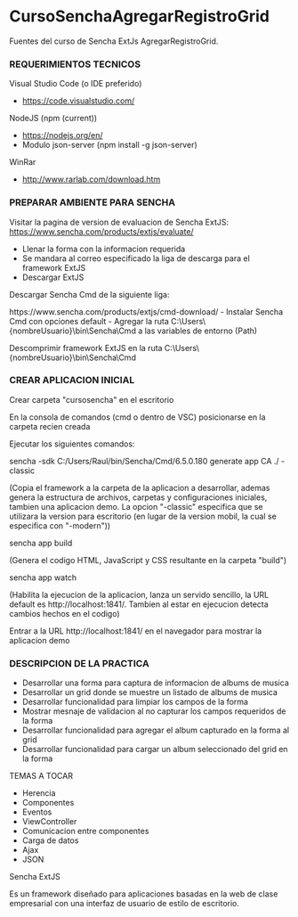 # CursoSenchaAgregarRegistroGrid
Fuentes del curso de Sencha ExtJs AgregarRegistroGrid.

<h3>REQUERIMIENTOS TECNICOS</h3>

Visual Studio Code (o IDE preferido)
- https://code.visualstudio.com/
	
NodeJS (npm (current))
- https://nodejs.org/en/
- Modulo json-server (npm install -g json-server)
	
WinRar
- http://www.rarlab.com/download.htm

<h3>PREPARAR AMBIENTE PARA SENCHA</h3>

Visitar la pagina de version de evaluacion de Sencha ExtJS:
https://www.sencha.com/products/extjs/evaluate/

- Llenar la forma con la informacion requerida
- Se mandara al correo especificado la liga de descarga para el framework ExtJS
- Descargar ExtJS

<p>Descargar Sencha Cmd de la siguiente liga:</p>
https://www.sencha.com/products/extjs/cmd-download/
- Instalar Sencha Cmd con opciones default
- Agregar la ruta C:\Users\{nombreUsuario}\bin\Sencha\Cmd a las variables de entorno (Path)

<p>Descomprimir framework ExtJS en la ruta C:\Users\{nombreUsuario}\bin\Sencha\Cmd</p>

<h3>CREAR APLICACION INICIAL</h3>

Crear carpeta "cursosencha" en el escritorio

En la consola de comandos (cmd o dentro de VSC) posicionarse en la carpeta recien creada

Ejecutar los siguientes comandos:

sencha -sdk C:/Users/Raul/bin/Sencha/Cmd/6.5.0.180 generate app CA ./ -classic
	
(Copia el framework a la carpeta de la aplicacion a desarrollar, ademas genera la estructura de archivos, carpetas y configuraciones iniciales, tambien una aplicacion demo. La opcion "-classic" especifica que se utilizara la version para escritorio (en lugar de la version mobil, la cual se especifica con "-modern"))
	
sencha app build
	
(Genera el codigo HTML, JavaScript y CSS resultante en la carpeta "build")
	
sencha app watch
	
(Habilita la ejecucion de la aplicacion, lanza un servido sencillo, la URL default es http://localhost:1841/. Tambien al estar en ejecucion detecta cambios hechos en el codigo)
	
Entrar a la URL http://localhost:1841/ en el navegador para mostrar la aplicacion demo

<h3>DESCRIPCION DE LA PRACTICA</h3>

- Desarrollar una forma para captura de informacion de albums de musica
- Desarrollar un grid donde se muestre un listado de albums de musica
- Desarrollar funcionalidad para limpiar los campos de la forma
- Mostrar mesnaje de validacion al no capturar los campos requeridos de la forma
- Desarrollar funcionalidad para agregar el album capturado en la forma al grid
- Desarrollar funcionalidad para cargar un album seleccionado del grid en la forma

TEMAS A TOCAR

- Herencia
- Componentes
- Eventos
- ViewController
- Comunicacion entre componentes
- Carga de datos
- Ajax
- JSON

Sencha ExtJS

Es un framework diseñado para aplicaciones basadas en la web de clase empresarial con una interfaz de usuario de estilo de escritorio.
